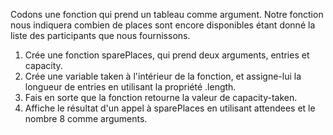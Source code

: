Codons une fonction qui prend un tableau comme argument. Notre fonction nous indiquera combien de places sont encore disponibles étant donné la liste des participants que nous fournissons.

1. Crée une fonction sparePlaces, qui prend deux arguments, entries et capacity.
2. Crée une variable taken à l'intérieur de la fonction, et assigne-lui la longueur de entries en utilisant la propriété .length.
3. Fais en sorte que la fonction retourne la valeur de capacity-taken.
4. Affiche le résultat d'un appel à sparePlaces en utilisant attendees et le nombre 8 comme arguments.

